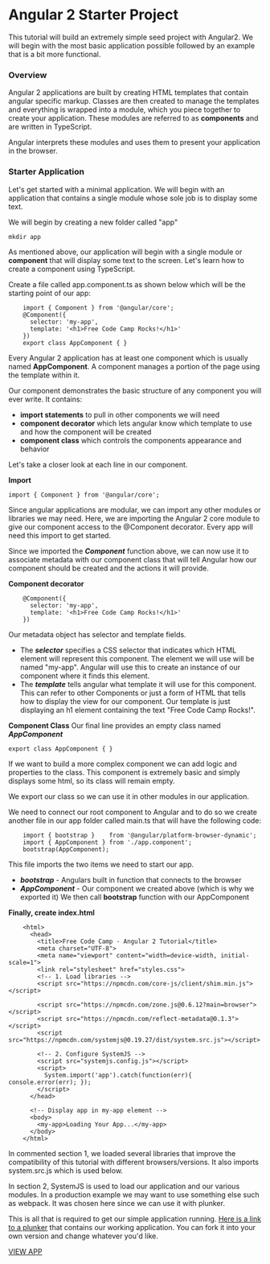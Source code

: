 # Angular 2 Starter Project

This tutorial will build an extremely simple seed project with Angular2. We will begin with the most basic application possible followed by an example that is a bit more functional.

### Overview 

Angular 2 applications are built by creating HTML templates that contain angular specific markup. Classes are then created to manage the templates and everything is wrapped into a module, which you piece together to create your application. These modules are referred to as **components** and are written in TypeScript.

Angular interprets these modules and uses them to present your application in the browser.

### Starter Application

Let's get started with a minimal application. We will begin with an application that contains a single module whose sole job is to display some text.

We will begin by creating a new folder called "app"
```
mkdir app
```
As mentioned above, our application will begin with a single module or **component** that will display some text to the screen. Let's learn how to create a component using TypeScript. 

Create a file called app.component.ts as shown below which will be the starting point of our app:
```
    import { Component } from '@angular/core';
    @Component({
      selector: 'my-app',
      template: '<h1>Free Code Camp Rocks!</h1>'
    })
    export class AppComponent { }
```
Every Angular 2 application has at least one component which is usually named **AppComponent**. A component manages a portion of the page using the template within it.

Our component demonstrates the basic structure of any component you will ever write. It contains:
* **import statements** to pull in other components we will need
* **component decorator** which lets angular know which template to use and how the component will be created
* **component class** which controls the components appearance and behavior

Let's take a closer look at each line in our component.

**Import**
```
import { Component } from '@angular/core';
```
Since angular applications are modular, we can import any other modules or libraries we may need. Here, we are importing the Angular 2 core module to give our component access to the @Component decorator. Every app will need this import to get started.

Since we imported the ***Component*** function above, we can now use it to associate metadata with our component class that will tell Angular how our component should be created and the actions it will provide.

**Component decorator**
```
    @Component({
      selector: 'my-app',
      template: '<h1>Free Code Camp Rocks!</h1>'
    })
```    
Our metadata object has selector and template fields.
* The ***selector*** specifies a CSS selector that indicates which HTML element will represent this component. The element we will use will be named "my-app". Angular will use this to create an instance of our component where it finds this element.
* The ***template*** tells angular what template it will use for this component. This can refer to other Components or just a form of HTML that tells how to display the view for our component. Our template is just displaying an h1 element containing the text "Free Code Camp Rocks!".

**Component Class**
Our final line provides an empty class named ***AppComponent***
```
export class AppComponent { }
```
If we want to build a more complex component we can add logic and properties to the class. This component is extremely basic and simply displays some html, so its class will remain empty.

We export our class so we can use it in other modules in our application.

We need to connect our root component to Angular and to do so we create another file in our app folder called main.ts that will have the following code:
```
    import { bootstrap }    from '@angular/platform-browser-dynamic';
    import { AppComponent } from './app.component';
    bootstrap(AppComponent);
```
This file imports the two items we need to start our app.
* ***bootstrap*** - Angulars built in function that connects to the browser 
* ***AppComponent*** - Our component we created above (which is why we exported it)
We then call **bootstrap** function with our AppComponent

**Finally, create index.html**

```
    <html>
      <head>
        <title>Free Code Camp - Angular 2 Tutorial</title>
        <meta charset="UTF-8">
        <meta name="viewport" content="width=device-width, initial-scale=1">
        <link rel="stylesheet" href="styles.css">
        <!-- 1. Load libraries -->
        <script src="https://npmcdn.com/core-js/client/shim.min.js"></script>

        <script src="https://npmcdn.com/zone.js@0.6.12?main=browser"></script>
        <script src="https://npmcdn.com/reflect-metadata@0.1.3"></script>
        <script src="https://npmcdn.com/systemjs@0.19.27/dist/system.src.js"></script>
        
        <!-- 2. Configure SystemJS -->
        <script src="systemjs.config.js"></script>
        <script>
          System.import('app').catch(function(err){ console.error(err); });
        </script>
      </head>
      
      <!-- Display app in my-app element -->
      <body>
        <my-app>Loading Your App...</my-app>
      </body>
    </html>
```
In commented section 1, we loaded several libraries that improve the compatibility of this tutorial with different browsers/versions. It also imports system.src.js which is used below.

In section 2, SystemJS is used to load our application and our various modules. In a production example we may want to use something else such as webpack. It was chosen here since we can use it with plunker.

This is all that is required to get our simple application running. <a href="http://plnkr.co/edit/GJaYIPWlgENEEKWFqr4r" target="_blank">Here is a link to a plunker</a> that contains our working application. You can fork it into your own version and change whatever you'd like.

<a target="_blank" href="http://plnkr.co/edit/GJaYIPWlgENEEKWFqr4r">VIEW APP</a>
